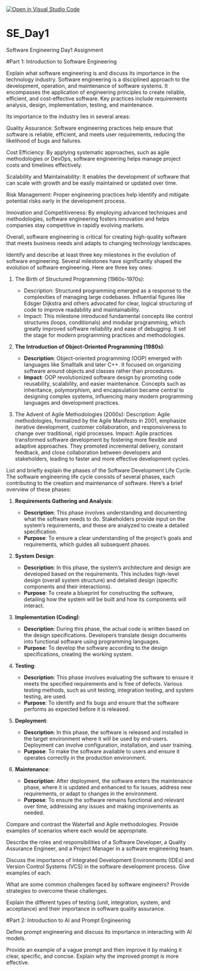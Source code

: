 [![Open in Visual Studio Code](https://classroom.github.com/assets/open-in-vscode-2e0aaae1b6195c2367325f4f02e2d04e9abb55f0b24a779b69b11b9e10269abc.svg)](https://classroom.github.com/online_ide?assignment_repo_id=15536110&assignment_repo_type=AssignmentRepo)
# SE_Day1
Software Engineering Day1 Assignment

#Part 1: Introduction to Software Engineering

Explain what software engineering is and discuss its importance in the technology industry.
Software engineering is a disciplined approach to the development, operation, and maintenance of software systems. It encompasses the application of engineering principles to create reliable, efficient, and cost-effective software. Key practices include requirements analysis, design, implementation, testing, and maintenance.

Its importance to the industry lies in several areas:

Quality Assurance: Software engineering practices help ensure that software is reliable, efficient, and meets user requirements, reducing the likelihood of bugs and failures.

Cost Efficiency: By applying systematic approaches, such as agile methodologies or DevOps, software engineering helps manage project costs and timelines effectively.

Scalability and Maintainability: It enables the development of software that can scale with growth and be easily maintained or updated over time.

Risk Management: Proper engineering practices help identify and mitigate potential risks early in the development process.

Innovation and Competitiveness: By employing advanced techniques and methodologies, software engineering fosters innovation and helps companies stay competitive in rapidly evolving markets.

Overall, software engineering is critical for creating high-quality software that meets business needs and adapts to changing technology landscapes.


Identify and describe at least three key milestones in the evolution of software engineering.
Several milestones have significantly shaped the evolution of software engineering. Here are three key ones:

1. The Birth of Structured Programming (1960s-1970s):
   - Description: Structured programming emerged as a response to the complexities of managing large codebases. Influential figures like Edsger Dijkstra and others advocated for clear, logical structuring of code to improve readability and maintainability.
   - Impact: This milestone introduced fundamental concepts like control structures (loops, conditionals) and modular programming, which greatly improved software reliability and ease of debugging. It set the stage for modern programming practices and methodologies.

2. **The Introduction of Object-Oriented Programming (1980s)**:
   - **Description**: Object-oriented programming (OOP) emerged with languages like Smalltalk and later C++. It focused on organizing software around objects and classes rather than procedures.
   - **Impact**: OOP revolutionized software design by promoting code reusability, scalability, and easier maintenance. Concepts such as inheritance, polymorphism, and encapsulation became central to designing complex systems, influencing many modern programming languages and development practices.

3. The Advent of Agile Methodologies (2000s):
   Description: Agile methodologies, formalized by the Agile Manifesto in 2001, emphasize iterative development, customer collaboration, and responsiveness to change over traditional, rigid processes.
Impact: Agile practices transformed software development by fostering more flexible and adaptive approaches. They promoted incremental delivery, constant feedback, and close collaboration between developers and stakeholders, leading to faster and more effective development cycles.

List and briefly explain the phases of the Software Development Life Cycle.
The software engineering life cycle consists of several phases, each contributing to the creation and maintenance of software. Here’s a brief overview of these phases:

1. **Requirements Gathering and Analysis**:
   - **Description**: This phase involves understanding and documenting what the software needs to do. Stakeholders provide input on the system’s requirements, and these are analyzed to create a detailed specification.
   - **Purpose**: To ensure a clear understanding of the project’s goals and requirements, which guides all subsequent phases.

2. **System Design**:
   - **Description**: In this phase, the system’s architecture and design are developed based on the requirements. This includes high-level design (overall system structure) and detailed design (specific components and their interactions).
   - **Purpose**: To create a blueprint for constructing the software, detailing how the system will be built and how its components will interact.

3. **Implementation (Coding)**:
   - **Description**: During this phase, the actual code is written based on the design specifications. Developers translate design documents into functional software using programming languages.
   - **Purpose**: To develop the software according to the design specifications, creating the working system.

4. **Testing**:
   - **Description**: This phase involves evaluating the software to ensure it meets the specified requirements and is free of defects. Various testing methods, such as unit testing, integration testing, and system testing, are used.
   - **Purpose**: To identify and fix bugs and ensure that the software performs as expected before it is released.

5. **Deployment**:
   - **Description**: In this phase, the software is released and installed in the target environment where it will be used by end-users. Deployment can involve configuration, installation, and user training.
   - **Purpose**: To make the software available to users and ensure it operates correctly in the production environment.

6. **Maintenance**:
   - **Description**: After deployment, the software enters the maintenance phase, where it is updated and enhanced to fix issues, address new requirements, or adapt to changes in the environment.
   - **Purpose**: To ensure the software remains functional and relevant over time, addressing any issues and making improvements as needed.

Compare and contrast the Waterfall and Agile methodologies. Provide examples of scenarios where each would be appropriate.


Describe the roles and responsibilities of a Software Developer, a Quality Assurance Engineer, and a Project Manager in a software engineering team.


Discuss the importance of Integrated Development Environments (IDEs) and Version Control Systems (VCS) in the software development process. Give examples of each.


What are some common challenges faced by software engineers? Provide strategies to overcome these challenges.


Explain the different types of testing (unit, integration, system, and acceptance) and their importance in software quality assurance.


#Part 2: Introduction to AI and Prompt Engineering


Define prompt engineering and discuss its importance in interacting with AI models.


Provide an example of a vague prompt and then improve it by making it clear, specific, and concise. Explain why the improved prompt is more effective.
